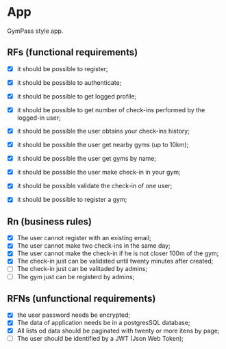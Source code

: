 # App
 
 GymPass style app.

## RFs (functional requirements)

- [X] it should be possible to register;
- [X] it should be possible to authenticate;
- [X] it should be possible to get logged profile;
- [X] it should be possible to get number of check-ins performed by the logged-in user;
- [X] it should be possible the user obtains your check-ins history;
- [X] it should be possible the user get nearby gyms (up to 10km);
- [X] it should be possible the user get gyms by name;
- [X] it should be possible the user make check-in in your gym;
- [x] it should be possible validate the check-in of one user;
- [X] it should be possible to register a gym;


## Rn (business rules)

- [x] The user cannot register with an existing email;
- [x] The user cannot make two check-ins in the same day;
- [x] The user cannot make the check-in if he is not closer 100m of the gym;
- [x] The check-in just can be validated until twenty minutes after created;
- [ ] The check-in just can be valitaded by admins;
- [ ] The gym just can be registerd by admins;

## RFNs (unfunctional requirements)

- [x] the user password needs be encrypted;
- [x] The data of application needs be in a postgresSQL database;
- [x] All lists od data should be paginated with twenty or more itens by page;
- [ ] The user should be identified by a JWT (Json Web Token);
